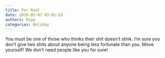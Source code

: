 ```yaml
---
title: For Real
date: 2020-05-07 03:01:53
authors: Ripp
categories: Holiday
---
```


 You must be one of those who thinks their shit doesn’t stink. I’m sure you don’t give two shits about anyone being less fortunate than you. Move yourself!  We don’t need people like you for sure!